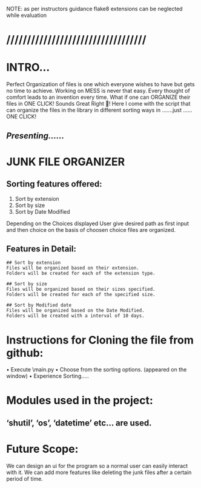 NOTE:
as per instructors guidance flake8 extensions can be neglected while evaluation 


# //////////////////////////////////
# INTRO...
Perfect Organization of files is one which everyone wishes to have but gets no time to achieve. Working on MESS is never that easy. Every thought of comfort leads to an invention every time.
What if one can ORGANIZE their files in ONE CLICK! Sounds Great Right !
Here I come with the script that can organize the files in the library in different sorting ways in …….just …… ONE CLICK!

## *Presenting……*
# 

# JUNK FILE ORGANIZER
## Sorting features offered:
1.	Sort by extension
2.	Sort by size
3.	Sort by Date Modified

Depending on the Choices displayed User give desired path as first input and then choice on the basis of choosen choice files are organized.

## Features in Detail:
	## Sort by extension
	Files will be organized based on their extension.
	Folders will be created for each of the extension type.
	
    ## Sort by size
	Files will be organized based on their sizes specified.    
	Folders will be created for each of the specified size.

    ## Sort by Modified date
    Files will be organized based on the Date Modified.
    Folders will be created with a interval of 10 days.   


# Instructions for Cloning the file from github:
•	Execute \main.py
•	Choose from the sorting options. (appeared on the window)
•	Experience Sorting…..

# Modules used in the project:
## ‘shutil’, ‘os’, ‘datetime’ etc… are used.


# Future Scope:

We can design an ui for the program so a normal user can easily interact with it. We can add more features like deleting the junk files after a certain period of time.
 